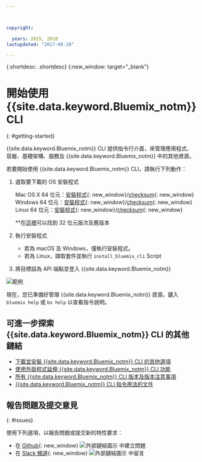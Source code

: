 ```yaml
---



copyright:

  years: 2015, 2018
lastupdated: "2017-08-20"

---
```



{:shortdesc: .shortdesc}
{:new_window: target="_blank"}


# 開始使用 {{site.data.keyword.Bluemix_notm}} CLI
{: #getting-started}

{{site.data.keyword.Bluemix_notm}} CLI 提供指令行介面，來管理應用程式、容器、基礎架構、服務及 {{site.data.keyword.Bluemix_notm}} 中的其他資源。 

若要開始使用 {{site.data.keyword.Bluemix_notm}} CLI，請執行下列動作：

1. 選取要下載的 OS 安裝程式
   
   Mac OS X 64 位元：[安裝程式](https://clis.ng.bluemix.net/download/bluemix-cli/latest/osx){: new_window}/[checksum](https://clis.ng.bluemix.net/download/bluemix-cli/latest/osx/checksum){: new_window} <br>
   Windows 64 位元：[安裝程式](https://clis.ng.bluemix.net/download/bluemix-cli/latest/win64){: new_window}/[checksum](https://clis.ng.bluemix.net/download/bluemix-cli/latest/win64/checksum){: new_window} <br>
   Linux 64 位元：[安裝程式](https://clis.ng.bluemix.net/download/bluemix-cli/latest/linux64){: new_window}/[checksum](https://clis.ng.bluemix.net/download/bluemix-cli/latest/linux64/checksum){: new_window} <br>
  
   **在[這裡](all_versions.html)可以找到 32 位元版次及舊版本

1. 執行安裝程式
   * 若為 macOS 及 Windows，僅執行安裝程式。
   * 若為 Linux，擷取套件並執行 `install_bluemix_cli` Script

1. 將目標設為 API 端點並登入 {{site.data.keyword.Bluemix_notm}}

  ![範例](example.gif)

現在，您已準備好管理 {{site.data.keyword.Bluemix_notm}} 資源。鍵入 `bluemix help` 或 `bx help` 以查看指令說明。 

## 可進一步探索 {{site.data.keyword.Bluemix_notm}} CLI 的其他鏈結

* [下載並安裝 {{site.data.keyword.Bluemix_notm}} CLI 的其他選項](download_cli.html)
* [使用外掛程式延伸 {{site.data.keyword.Bluemix_notm}} CLI 功能](extend_cli.html)
* [所有 {{site.data.keyword.Bluemix_notm}} CLI 版本及版本注意事項](all_versions.html)
* [{{site.data.keyword.Bluemix_notm}} CLI 指令用法的文件](bx_cli.html)


## 報告問題及提交意見
{: #issues}

使用下列選項，以報告問題或提交新的特性要求：
 * 在 [Github](https://github.com/IBM-Bluemix/bluemix-cli-release/issues){: new_window} ![外部鏈結圖示](../../../icons/launch-glyph.svg) 中建立問題
 * 在 [Slack 頻道](https://dwopen.slack.com/messages/bluemix-cli/){: new_window} ![外部鏈結圖示](../../../icons/launch-glyph.svg) 中留言

